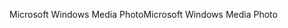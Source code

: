 <span data-ttu-id="ae44c-101">Microsoft Windows Media Photo</span><span class="sxs-lookup"><span data-stu-id="ae44c-101">Microsoft Windows Media Photo</span></span>
